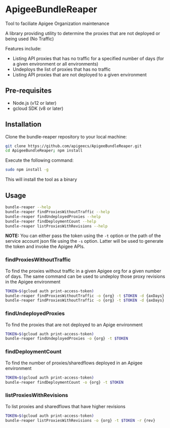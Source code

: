 ApigeeBundleReaper
===================

Tool to faciliate Apigee Organization maintenance

A  library providing utility to determine the proxies that are not deployed or being used (No Traffic)

Features include:
* Listing API proxies that has no traffic for a specified number of days (for a given environment or all environments)
* Undeploys the list of proxies that has no traffic
* Listing API proxies that are not deployed to a given environment


## Pre-requisites
- Node.js (v12 or later)
- gcloud SDK (v8 or later)
	

## Installation

Clone the bundle-reaper repository to your local machine:
```sh
git clone https://github.com/apigeecs/ApigeeBundleReaper.git
cd ApigeeBundleReaper; npm install
```

Execute the following command:
```sh
sudo npm install -g
```

This will install the tool as a binary

## Usage
```sh
bundle-reaper --help
bundle-reaper findProxiesWithoutTraffic --help
bundle-reaper findUndeployedProxies --help
bundle-reaper findDeploymentCount --help
bundle-reaper listProxiesWithRevisions --help
```	

**NOTE:** You can either pass the token using the `-t` option or the path of the service account json file using the `-s` option. Latter will be used to generate the token and invoke the Apigee APIs.

### findProxiesWithoutTraffic
To find the proxies without traffic in a given Apigee org for a given number of days. The same command can be used to undeploy those proxy revisions in the Apigee environment

```sh
TOKEN=$(gcloud auth print-access-token)
bundle-reaper findProxiesWithoutTraffic -o {org} -t $TOKEN -d {axDays}
bundle-reaper findProxiesWithoutTraffic -o {org} -t $TOKEN -d {axDays} -u Y #to undeploy the proxies without no traffic
```

### findUndeployedProxies
To find the proxies that are not deployed to an Apige environment

```sh
TOKEN=$(gcloud auth print-access-token)
bundle-reaper findUndeployedProxies -o {org} -t $TOKEN 
```

### findDeploymentCount
To find the number of proxies/sharedflows deployed in an Apigee environment

```sh
TOKEN=$(gcloud auth print-access-token)
bundle-reaper findDeploymentCount -o {org} -t $TOKEN 
```

### listProxiesWithRevisions
To list proxies and sharedflows that have higher revisions

```sh
TOKEN=$(gcloud auth print-access-token)
bundle-reaper listProxiesWithRevisions -o {org} -t $TOKEN -r {rev}
```
